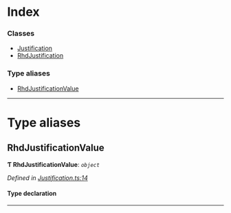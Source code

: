 

# Index

### Classes

* [Justification](../classes/_justification_.justification.md)
* [RhdJustification](../classes/_justification_.rhdjustification.md)

### Type aliases

* [RhdJustificationValue](_justification_.md#rhdjustificationvalue)

---

# Type aliases

<a id="rhdjustificationvalue"></a>

##  RhdJustificationValue

**Ƭ RhdJustificationValue**: *`object`*

*Defined in [Justification.ts:14](https://github.com/polkadot-js/api/blob/a083a6b/packages/types/src/Justification.ts#L14)*

#### Type declaration

___

